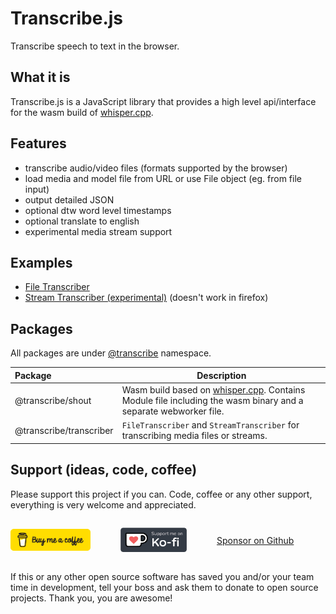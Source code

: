 # Transcribe.js

Transcribe speech to text in the browser.

## What it is

Transcribe.js is a JavaScript library that provides a high level api/interface for the wasm build of [whisper.cpp](https://github.com/ggerganov/whisper.cpp).

## Features

- transcribe audio/video files (formats supported by the browser)
- load media and model file from URL or use File object (eg. from file input)
- output detailed JSON
- optional dtw word level timestamps
- optional translate to english
- experimental media stream support

## Examples

- [File Transcriber](https://examples.transcribejs.dev/examples/index.html)
- [Stream Transcriber (experimental)](https://examples.transcribejs.dev/examples/stream.html) (doesn't work in firefox)

## Packages

All packages are under [@transcribe](https://www.npmjs.com/search?q=%40transcribe) namespace.

| Package                 | Description                                                                                                                                                |
| :---------------------- | ---------------------------------------------------------------------------------------------------------------------------------------------------------- |
| @transcribe/shout       | Wasm build based on [whisper.cpp](https://github.com/ggerganov/whisper.cpp). Contains Module file including the wasm binary and a separate webworker file. |
| @transcribe/transcriber | `FileTranscriber` and `StreamTranscriber` for transcribing media files or streams.                                                                         |

## Support (ideas, code, coffee)

Please support this project if you can. Code, coffee or any other support, everything is very welcome and appreciated.

<div style="display:flex; align-items:center; column-gap: 3rem; flex-wrap: wrap;">

<a href="https://www.buymeacoffee.com/thurti" target="_blank"><img src="_media/bmac.png" alt="Buy Me A Coffee" style="max-height: 2.25rem" /></a>

<a href="https://ko-fi.com/thurti" target="_blank"><img src="_media/kofi.webp" alt="Support on Ko-Fi" style="max-height: 2.5rem" /></a>

<a href="https://github.com/sponsors/thurti">Sponsor on Github</a>

</div>

If this or any other open source software has saved you and/or your team time in development, tell your boss and ask them to donate to open source projects. Thank you, you are awesome!

